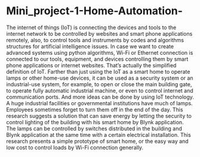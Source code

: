 # Mini_project-1-Home-Automation-



The internet of things (IoT) is connecting the devices and tools to the internet network to be
controlled by websites and smart phone applications remotely, also, to control tools and
instruments by codes and algorithms structures for artificial intelligence issues. In case we want
to create advanced systems using python algorithms, Wi-Fi or Ethernet connection is connected
to our tools, equipment, and devices controlling them by smart phone applications or internet
websites. That’s actually the simplified definition of IoT. Farther than just using the IoT as a
smart home to operate lamps or other home-use devices, it can be used as a security system or
an industrial-use system, for example, to open or close the main building gate, to operate fully
automatic industrial machine, or even to control internet and communication ports. And more
ideas can be done by using IoT technology. A huge industrial facilities or governmental
institutions have much of lamps. Employees sometimes forget to turn them off in the end of
the day. This research suggests a solution that can save energy by letting the security to control
lighting of the building with his smart home by Blynk application. The lamps can be controlled
by switches distributed in the building and Blynk application at the same time with a certain
electrical installation. This research presents a simple prototype of smart home, or the easy way
and low cost to control loads by Wi-Fi connection generally. 
